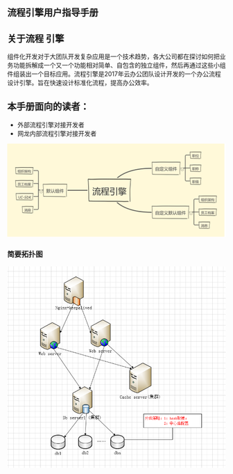 # 

## 流程引擎用户指导手册

## 关于流程 引擎

组件化开发对于大团队开发复杂应用是一个技术趋势，各大公司都在探讨如何把业务功能拆解成一个又一个功能相对简单、自包含的独立组件，然后再通过这些小组件组装出一个目标应用。流程引擎是2017年云办公团队设计开发的一个办公流程设计引擎。旨在快速设计标准化流程，提高办公效率。

## 本手册面向的读者：

* 外部流程引擎对接开发者
* 网龙内部流程引擎对接开发者

![](/assets/流程引擎组件化思路.png)

### 简要拓扑图

![](/assets/部署拓扑图.png)

